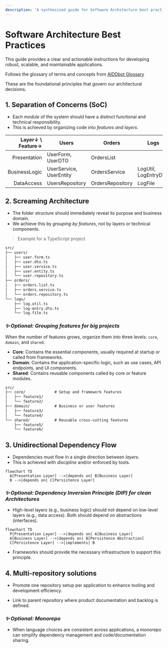 ```yaml
---
description: 'A synthesized guide for Software Architecture best practices.'
---
```


# Software Architecture Best Practices

This guide provides a clear and actionable instructions for developing robust, scalable, and maintainable applications. 

Follows the glossary of terms and concepts from [AIDDbot Glossary](./std_aidd-glossary.instructions.md)

These are the foundational principles that govern our architectural decisions.

## 1. Separation of Concerns (SoC)

-  Each _module_ of the system should have a distinct functional and technical responsibility. 
-  This is achieved by organizing code into _features and layers_.


| Layer↓ \ Feature→   | Users                   | Orders           | Logs                 |
| -------------------:| ----------------------- | ---------------- | -------------------- |
| Presentation        | UserForm, UserDTO       | OrdersList       |                      |
| BusinessLogic       | UserService, UserEntity | OrdersService    | LogUtil, LogEntryDTO |
| DataAccess          | UsersRepository         | OrdersRepository | LogFile              |

## 2. Screaming Architecture

- The folder structure should immediately reveal its purpose and business domain. 
- We achieve this by _grouping by features_, not by layers or technical components.

> Example for a TypeScript project

```txt
src/
├── users/
│   ├── user.form.ts
│   ├── user.dto.ts
│   ├── user.service.ts
│   ├── user.entity.ts
│   └── user.repository.ts
├── orders/
│   ├── orders.list.ts
│   ├── orders.service.ts
│   └── orders.repository.ts
└── logs/
    ├── log.util.ts
    ├── log-entry.dto.ts
    └── log.file.ts
```

### _✨ Optional: Grouping features for big projects_

When the number of features grows, organize them into three levels: `core`, `domain`, and `shared`.

- **Core**: Contains the essential components, usually required at startup or called from frameworks.
- **Domain**: Contains the application-specific logic, such as use cases, API endpoints, and UI components.
- **Shared**: Contains reusable components called by core or feature modules.

```txt
src/
├── core/             # Setup and framework features
│   ├── feature1/
│   └── feature2/
├── domain/           # Business or user features
│   ├── feature3/
│   └── feature4/
└── shared/           # Reusable cross-cutting features
    ├── feature5/
    └── feature6/
```

## 3. Unidirectional Dependency Flow

- Dependencies must flow in a single direction between _layers_. 
- This is achieved with _discipline_ and/or enforced by tools.

```mermaid
flowchart TD
  A[Presentation Layer] -->|depends on| B[Business Layer]
  B -->|depends on| C[Persistence Layer]
``` 

### _✨ Optional: Dependency Inversion Principle (DIP) for clean Architectures_

- High-level layers (e.g., business logic) should not depend on low-level layers (e.g., data access). Both should depend on abstractions (interfaces).

```mermaid
flowchart TD
  P[Presentation Layer] -->|depends on| A[Business Layer]
  A[Business Layer] -->|depends on| B[Persistence Abstraction]
  C[Persistence Layer] -->|implements| B
```

- Frameworks should provide the necessary infrastructure to support this principle.

## 4. Multi-repository solutions

- Promote one repository setup per application to enhance tooling and development efficiency.

- Link to parent repository where product documentation and backlog is defined.

### _✨ Optional: Monorepo_

- When language choices are consistent across applications, a monorepo can simplify dependency management and code/documentation sharing.
